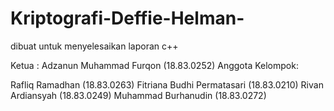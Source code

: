 # Kriptografi-Deffie-Helman-
dibuat untuk menyelesaikan laporan c++

Ketua : Adzanun Muhammad Furqon (18.83.0252)
Anggota Kelompok: 

Rafliq Ramadhan             (18.83.0263)
Fitriana Budhi Permatasari  (18.83.0210)
Rivan Ardiansyah            (18.83.0249)
Muhammad Burhanudin         (18.83.0272)
